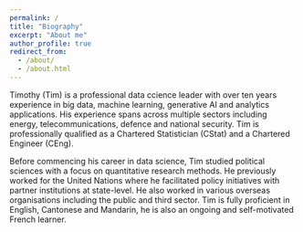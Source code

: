 ```yaml
---
permalink: /
title: "Biography"
excerpt: "About me"
author_profile: true
redirect_from: 
  - /about/
  - /about.html
---
```



Timothy (Tim) is a professional data ccience leader with over ten years experience in big data, machine learning, generative AI and analytics applications. His experience spans across multiple sectors including energy, telecommunications, defence and national security. Tim is professionally qualified as a Chartered Statistician (CStat) and a Chartered Engineer (CEng).
 
Before commencing his career in data science, Tim studied political sciences with a focus on quantitative research methods. He previously worked for the United Nations where he facilitated policy initiatives with partner institutions at state-level. He also worked in various overseas organisations including the public and third sector. Tim is fully proficient in English, Cantonese and Mandarin, he is also an ongoing and self-motivated French learner.
